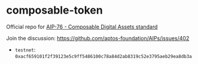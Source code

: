 # composable-token

Official repo for [AIP-76 - Composable Digital Assets standard](https://github.com/aptos-foundation/AIPs/blob/main/aips/aip-76.md)

Join the discussion: <https://github.com/aptos-foundation/AIPs/issues/402>

- `testnet`: `0xacf659101f2f39123e5c9ff5486100c78a84d2ab8319c52e3795aeb29ea8db3a`

